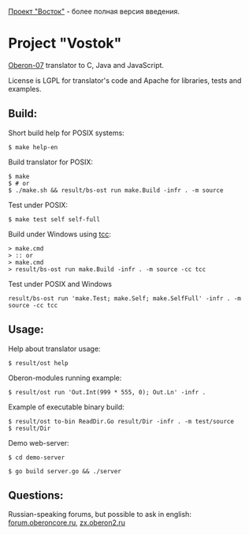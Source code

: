 [Проект "Восток"](README-RU.md) - более полная версия введения.

Project "Vostok"
==========================
[Oberon-07](documents/Language.md) translator to C, Java and JavaScript.

License is LGPL for translator's code and Apache for libraries, tests and
examples.

## Build:

Short build help for POSIX systems:

    $ make help-en

Build translator for POSIX:

    $ make
    $ # or
    $ ./make.sh && result/bs-ost run make.Build -infr . -m source

Test under POSIX:

    $ make test self self-full

Build under Windows using [tcc](http://download.savannah.gnu.org/releases/tinycc/):

    > make.cmd
    > :: or
    > make.cmd
    > result/bs-ost run make.Build -infr . -m source -cc tcc

Test under POSIX and Windows

    result/bs-ost run 'make.Test; make.Self; make.SelfFull' -infr . -m source -cc tcc

## Usage:

Help about translator usage:

    $ result/ost help

Oberon-modules running example:

    $ result/ost run 'Out.Int(999 * 555, 0); Out.Ln' -infr .

Example of executable binary build:

    $ result/ost to-bin ReadDir.Go result/Dir -infr . -m test/source
    $ result/Dir

Demo web-server:

    $ cd demo-server

    $ go build server.go && ./server

## Questions:
Russian-speaking forums, but possible to ask in english:
[forum.oberoncore.ru](https://forum.oberoncore.ru/viewtopic.php?f=115&t=6217),
[zx.oberon2.ru](https://zx.oberon2.ru/forum/viewforum.php?f=117)
